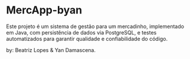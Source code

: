 # MercApp-byan
Este projeto é um sistema de gestão para um mercadinho, implementado em Java, com persistência de dados via PostgreSQL, e testes automatizados para garantir qualidade e confiabilidade do código.

by: Beatriz Lopes & Yan Damascena.
